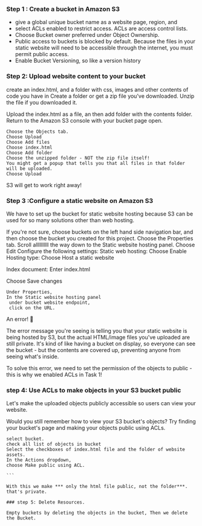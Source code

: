 ### Step 1 : Create a bucket in Amazon S3
   - give a global unique bucket name as a website page, region, and
   - select ACLs enabled to restrict access. ACLs are access control lists.
   - Choose Bucket owner preferred under Object Ownership.
   -  Public access to buckets is blocked by default. Because the files in your static website will need to be accessible through the internet, you must permit public access.
   - Enable Bucket Versioning, so like a version history
     
### Step 2:  Upload website content to your bucket
create an index.html,  and a folder with css, images and other contents of code you have in
 Create a folder or get a zip file you've downloaded. Unzip the file if you downloaded it.

 Upload the index.html as a file, an then add folder with the contents folder.
Return to the Amazon S3 console with your bucket page open. 
```
Choose the Objects tab.
Choose Upload
Choose Add files
Choose index.html
Choose Add folder
Choose the unzipped folder - NOT the zip file itself!
You might get a popup that tells you that all files in that folder will be uploaded.
Choose Upload
```
S3 will get to work right away!

### Step 3 :Configure a static website on Amazon S3

We have to  set up the bucket for static website hosting because S3 can be used for so many solutions other than web hosting.

If you're not sure, choose buckets on the left hand side navigation bar, and then choose the bucket you created for this project.
Choose the Properties tab.
Scroll allllllllll the way down to the Static website hosting panel.
Choose Edit
Configure the following settings:
Static web hosting: Choose Enable
Hosting type: Choose Host a static website

Index document: Enter index.html

Choose Save changes
```
Under Properties,
In the Static website hosting panel
 under bucket website endpoint,
 click on the URL.
```
An error! 👀

The error message you're seeing is telling you that your static website is being hosted by S3, but the actual HTML/image files you've uploaded are still private. It's kind of like having a bucket on display, so everyone can see the bucket - but the contents are covered up, preventing anyone from seeing what's inside.

To solve this error, we need to set the permission of the objects to public - this is why we enabled ACLs in Task 1!

### step 4: Use ACLs to make objects in your S3 bucket public

Let's make the uploaded objects publicly accessible so users can view your website.


Would you still remember how to view your S3 bucket's objects? Try finding your bucket's 
 page and making your objects public using ACLs.

````
select bucket.
check all list of objects in bucket
Select the checkboxes of index.html file and the folder of website assets.
In the Actions dropdown,
choose Make public using ACL.

```

With this we make *** only the html file public, not the folder***. that's private.

### step 5: Delete Resources.

Empty buckets by deleting the objects in the bucket, Then we delete the Bucket.

